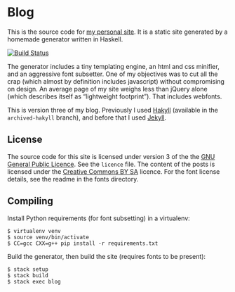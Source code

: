Blog
====

This is the source code for [my personal site][ruudva]. It is a static site
generated by a homemade generator written in Haskell.

[![Build Status][ci-img]][ci]

The generator includes a tiny templating engine, an html and css minifier, and
an aggressive font subsetter. One of my objectives was to cut all the crap
(which almost by definition includes javascript) without compromising on
design. An average page of my site weighs less than jQuery alone (which
describes itself as “lightweight footprint”). That includes webfonts.

This is version three of my blog. Previously I used [Hakyll][hakyll] (available
in the `archived-hakyll` branch), and before that I used [Jekyll][jekyll].

[ruudva]: https://ruudvanasseldonk.com
[hakyll]: http://jaspervdj.be/hakyll/
[ci-img]: https://travis-ci.org/ruuda/blog.svg
[ci]:     https://travis-ci.org/ruuda/blog
[jekyll]: http://jekyllrb.com/

License
-------
The source code for this site is licensed under version 3 of the the
[GNU General Public Licence][gplv3]. See the `licence` file. The content of the
posts is licensed under the [Creative Commons BY SA][cc] licence. For the font
license details, see the readme in the fonts directory.

[gplv3]: https://gnu.org/licenses/gpl.html
[cc]:    https://creativecommons.org/licenses/by-sa/3.0/

Compiling
---------
Install Python requirements (for font subsetting) in a virtualenv:

    $ virtualenv venv
    $ source venv/bin/activate
    $ CC=gcc CXX=g++ pip install -r requirements.txt

Build the generator, then build the site (requires fonts to be present):

    $ stack setup
    $ stack build
    $ stack exec blog
